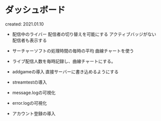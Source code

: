 # ダッシュボード
created: 2021.01.10

- 配信中のライバー
    配信者の切り替えを可能にする
    アクティブバッジがない配信者も表示する

- サーチャーソフトの処理時間の毎時の平均
    曲線チャートを使う
- ライブ配信人数を毎時記録し、曲線チャートにする。

- addgameの導入
    直接サーバーに書き込めるようにする
- streamtestの導入
- message.logの可視化
- error.logの可視化
- アカウント登録の導入